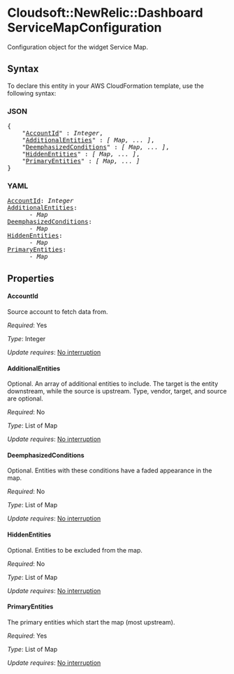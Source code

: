 # Cloudsoft::NewRelic::Dashboard ServiceMapConfiguration

Configuration object for the widget Service Map.

## Syntax

To declare this entity in your AWS CloudFormation template, use the following syntax:

### JSON

<pre>
{
    "<a href="#accountid" title="AccountId">AccountId</a>" : <i>Integer</i>,
    "<a href="#additionalentities" title="AdditionalEntities">AdditionalEntities</a>" : <i>[ Map, ... ]</i>,
    "<a href="#deemphasizedconditions" title="DeemphasizedConditions">DeemphasizedConditions</a>" : <i>[ Map, ... ]</i>,
    "<a href="#hiddenentities" title="HiddenEntities">HiddenEntities</a>" : <i>[ Map, ... ]</i>,
    "<a href="#primaryentities" title="PrimaryEntities">PrimaryEntities</a>" : <i>[ Map, ... ]</i>
}
</pre>

### YAML

<pre>
<a href="#accountid" title="AccountId">AccountId</a>: <i>Integer</i>
<a href="#additionalentities" title="AdditionalEntities">AdditionalEntities</a>: <i>
      - Map</i>
<a href="#deemphasizedconditions" title="DeemphasizedConditions">DeemphasizedConditions</a>: <i>
      - Map</i>
<a href="#hiddenentities" title="HiddenEntities">HiddenEntities</a>: <i>
      - Map</i>
<a href="#primaryentities" title="PrimaryEntities">PrimaryEntities</a>: <i>
      - Map</i>
</pre>

## Properties

#### AccountId

Source account to fetch data from.

_Required_: Yes

_Type_: Integer

_Update requires_: [No interruption](https://docs.aws.amazon.com/AWSCloudFormation/latest/UserGuide/using-cfn-updating-stacks-update-behaviors.html#update-no-interrupt)

#### AdditionalEntities

Optional. An array of additional entities to include. The target is the entity downstream, while the source is upstream. Type, vendor, target, and source are optional.

_Required_: No

_Type_: List of Map

_Update requires_: [No interruption](https://docs.aws.amazon.com/AWSCloudFormation/latest/UserGuide/using-cfn-updating-stacks-update-behaviors.html#update-no-interrupt)

#### DeemphasizedConditions

Optional. Entities with these conditions have a faded appearance in the map.

_Required_: No

_Type_: List of Map

_Update requires_: [No interruption](https://docs.aws.amazon.com/AWSCloudFormation/latest/UserGuide/using-cfn-updating-stacks-update-behaviors.html#update-no-interrupt)

#### HiddenEntities

Optional. Entities to be excluded from the map.

_Required_: No

_Type_: List of Map

_Update requires_: [No interruption](https://docs.aws.amazon.com/AWSCloudFormation/latest/UserGuide/using-cfn-updating-stacks-update-behaviors.html#update-no-interrupt)

#### PrimaryEntities

The primary entities which start the map (most upstream).

_Required_: Yes

_Type_: List of Map

_Update requires_: [No interruption](https://docs.aws.amazon.com/AWSCloudFormation/latest/UserGuide/using-cfn-updating-stacks-update-behaviors.html#update-no-interrupt)

